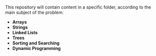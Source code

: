 This repository will contain content in a specific folder, according to the main subject of the problem:

* <b>Arrays</b>
* <b>Strings</b>
* <b>Linked Lists</b>
* <b>Trees</b>
* <b>Sorting and Searching</b>
* <b>Dynamic Programming</b>

